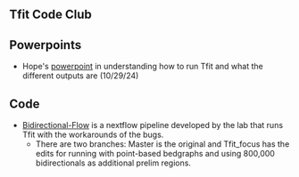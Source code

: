 ## Tfit Code Club

## Powerpoints
* Hope's [powerpoint](https://docs.google.com/presentation/d/1lqaEEtVl42s4XPr4xcGARAjMnjV-V6AZ5A56Ba8hL0g/edit?usp=sharing) in understanding how to run Tfit and what the different outputs are (10/29/24)

## Code
* [Bidirectional-Flow](https://github.com/Dowell-Lab/Bidirectional-Flow/tree/Tfit_focus) is a nextflow pipeline developed by the lab that runs Tfit with the workarounds of the bugs.
  * There are two branches: Master is the original and Tfit_focus has the edits for running with point-based bedgraphs and using 800,000 bidirectionals as additional prelim regions. 
